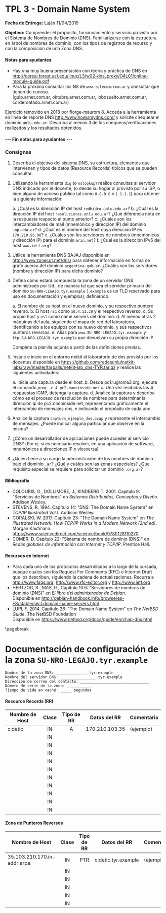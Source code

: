 TPL 3 - Domain Name System
==========================

**Fecha de Entrega:** Luján 11/04/2019

**Objetivo:** Comprender el propósito, funcionamiento y servicio provisto por el Sistema de Nombres de Dominio (DNS). Familiarizarse con la estructura en árbol de nombres de dominio, con los tipos de registros de recurso y con la composición de una Zona DNS.

#### Notas para ayudantes

* Hay una muy buena presentación con teoría y práctica de DNS en
  <http://cereal.forest.usf.edu/linux/L3/w02-dns_proxy/O4L01/online-module-guide.pdf>
* Para la próxima consultar los NS de `www.telecom.com.ar` y consultar que tienen de curioso.  
  (gulp.arnet.com.ar, oktubre.arnet.com.ar, lobosuelto.arnet.com.ar, corderoatado.arnet.com.ar)

Ejercicio removido en 2018 por florge-maurom
8. Acceda a la herramienta en línea de reporte DNS <http:/www.howismydns.com/> y solicite chequear el dominio 
`unlu.edu.ar`. Describa al menos 3 de los chequeos/verificaciones realizados y los resultados obtenidos.

#### --- Fin notas para ayudantes ---

### Consignas

1. Describa el objetivo del sistema DNS, su estructura, elementos que intervienen y 
tipos de datos (Resource Records) típicos que se pueden consultar.

2. Utilizando la herramienta `dig` (o `nslookup`) realice consultas al servidor DNS indicado por el docente, (o desde su hogar al provisto por su ISP, o bien alguno de acceso público tal como `8.8.8.8` o `1.1.1.1`) para obtener la siguiente información:

    a. ¿Cuál es la dirección IP del host `redhidro.unlu.edu.ar`?
    b. ¿Cuál es la dirección IP del host `resoluciones.unlu.edu.ar`? ¿Qué diferencia nota en la respuesta respecto al punto anterior?
    c. ¿Cuáles son los intercambiadores de mail (mnemónico y dirección IP) del dominio `unp.edu.ar`?
    d. ¿Cuál es el nombre del host cuya dirección IP es `170.210.96.90`?
    e. ¿Cuáles son los servidores de nombres (mnemónicos y dirección IP) para el dominio `arin.net`?
    f. ¿Cuál es la dirección IPv6 del host `www.ietf.org`?

3. Utilice la herramienta DNS BAJAJ disponible en <http://www.zonecut.net/dns/> para obtener información en forma de grafo acerca del dominio `argentina.gob.ar`. ¿Cuáles son los servidores (nombre y dirección IP) para dicho dominio?

4. Defina cómo estará compuesta la zona de un servidor DNS administrado por Ud., de manera tal que sea el servidor primario del dominio `SU-NRO-LEGAJO.tyr.example` (`.example` es un TLD reservado para uso en documentación y ejemplos), definiendo:

    a. El nombre de su host en el nuevo dominio, y su respectivo puntero reverso.
    b. El host `ns1` como `10.4.11.30` y el respectivo reverso.
    c. Su propio host y `ns1` como name servers del dominio.
    d. Al menos otras 2 máquinas del aula, siguiendo el mapa de red del laboratorio, identificando a los equipos con su nuevo dominio, y sus respectivos punteros reversos.
    e. Alias para `www.SU-NRO-LEGAJO.tyr.example` y `ftp.SU-NRO-LEGAJO.tyr.example` que devuelvan su propia dirección IP.

    Complete la planilla adjunta a partir de las definiciones previas.

5. Instale e inicie en el entorno netkit el laboratorio de dns provisto por los docentes disponible en <https://github.com/redesunlu/netkit-labs/raw/master/tarballs/netkit-lab_dns-TYR.tar.gz> y realice las siguientes actividades:

    a. Inicie una captura desde el host.
    b. Desde pc1.lugroma3.org, ejecute el comando `ping -c 4 pc2.nanoinside.net`
    c. Una vez recibidas las 4 respuestas ICMP, detenga la captura.
    d. Analice la captura y describa cómo es el proceso de resolución de nombres para determinar la dirección ip de pc2.nanoinside.net, representando gráficamente el intercambio de mensajes dns, e indicando el propósito de cada uno.

6. Analice la captura `captura_ejemplo_dns.pcap` y represente el intercambio de mensajes. ¿Puede indicar alguna particular que observe en la misma?

7. ¿Cómo un desarrollador de aplicaciones puede acceder al servicio DNS? (Por ej. si es necesario resolver, en una aplicación de software, mnemónicos a direcciones IP o viceversa)

8. ¿Quién tiene a su cargo la administración de los nombres de dominio bajo el dominio `.ar`? ¿Qué y cuáles son las zonas especiales? ¿Que requisito especial se requiere para solicitar un dominio `.org.ar`?

#### Bibliografía

* COLOURIS, G., DOLLIMORE, J., KINDBERG T. 2001. Capítulo 9: "Servicios de Nombres" en _Sistemas Distribuidos, Conceptos y Diseño_. Addison Wesley.
* STEVENS, R. 1994. Capítulo 14: "DNS: The Domain Name System" en _TCP/IP Illustrated Vol.1_. Addison Wesley.
* GORALSKI, W. 2017. Capítulo 23: "The Domain Name System" en _The Illustrated Network: How TCP/IP Works in a Modern Network (2nd ed)_. Morgan Kaufmann.  
  <https://www.sciencedirect.com/science/book/9780128110270>
* COMER, D. Capítulo 22: "Sistema de nombre de dominio (DNS)" en _Redes globales de información con Internet y TCP/IP_. Prentice Hall.

#### Recursos en Internet
* Para cada uno de los protocolos desarrollados a lo largo de la cursada, busque cuales son los Request For Comments (RFC) o Internet Draft que los describen, siguiendo la cadena de actualizaciones. Recurra a 
<http://www.faqs.org>, <http://www.rfc-editor.org> y <http://www.ietf.org>
* HERTZOG, R., MAS, R., Capítulo 10.6: "Servidores de nombres de dominio (DNS)" en _El libro del administrador de Debian_.  
  Disponible en <http://debian-handbook.info/browse/es-ES/stable/sect.domain-name-servers.html>
* LUPI, F. 2014. Capítulo 26: "The Domain Name System" en _The NetBSD Guide_. The NetBSD Foundation  
  Disponible en <https://www.netbsd.org/docs/guide/en/chap-dns.html>

\pagebreak

Documentación de configuración de la zona `SU-NRO-LEGAJO.tyr.example`
===============================================================

    Nombre de la zona DNS: ______________.tyr.example
    Nombre del servidor DNS: ________________.tyr.example
    Dirección de correo del contacto: _______________________________
    Número de serie de la zona: ___________
    Tiempo de vida en caché: _____ segundos


#### Resource Records (RR)

| Nombre de Host | Clase | Tipo de RR | Datos del RR     | Comentario |
| -------------- | :---: | :--------: | ---------------- | ---------- |
| cidetic        |  IN   |     A      | 170.210.103.35   | (ejemplo)  |
|                |  IN   |            |                  |            |
|                |  IN   |            |                  |            |
|                |  IN   |            |                  |            |
|                |  IN   |            |                  |            |
|                |  IN   |            |                  |            |
|                |  IN   |            |                  |            |
|                |  IN   |            |                  |            |
|                |  IN   |            |                  |            |
|                |  IN   |            |                  |            |
|                |  IN   |            |                  |            |

#### Zona de Punteros Reversos

| Nombre de Host               | Clase | Tipo de RR | Datos del RR         | Comentario |
| ---------------------------- | :---: | :--------: | -------------------- | ---------- |
| 35.103.210.170.in-addr.arpa. |  IN   |    PTR     | cidetic.tyr.example  | (ejemplo)  |
|                              |  IN   |            |                      |            |
|                              |  IN   |            |                      |            |
|                              |  IN   |            |                      |            |
|                              |  IN   |            |                      |            |
|                              |  IN   |            |                      |            |

